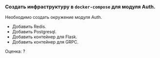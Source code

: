 
### Создать инфраструктуру в `docker-compose` для модуля Auth.

Необходимо создать окружение модуля Auth.
* Добавить Redis.
* Добавить Postgresql.
* Добавить контейнер для Flask.
* Добавить контейнер для GRPC.

Оценка: ?